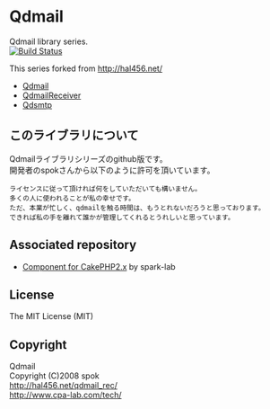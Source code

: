 Qdmail
======

Qdmail library series.  
[![Build Status](https://travis-ci.org/ftngrn/qdmail.png?branch=master)](https://travis-ci.org/ftngrn/qdmail)

This series forked from http://hal456.net/

* [Qdmail](http://hal456.net/qdmail/)
* [QdmailReceiver](http://hal456.net/qdmail_rec/)
* [Qdsmtp](http://hal456.net/qdsmtp/)

## このライブラリについて ##
Qdmailライブラリシリーズのgithub版です。  
開発者のspokさんから以下のように許可を頂いています。  
```
ライセンスに従って頂ければ何をしていただいても構いません。
多くの人に使われることが私の幸せです。
ただ、本業が忙しく、qdmailを触る時間は、もうとれないだろうと思っております。
できれば私の手を離れて誰かが管理してくれるとうれしいと思っています。
```

## Associated repository ##
* [Component for CakePHP2.x](https://github.com/spark-lab/Qdmail) by spark-lab

## License ##

The MIT License (MIT)

## Copyright ##

Qdmail  
Copyright (C)2008    spok  
http://hal456.net/qdmail_rec/  
http://www.cpa-lab.com/tech/  
